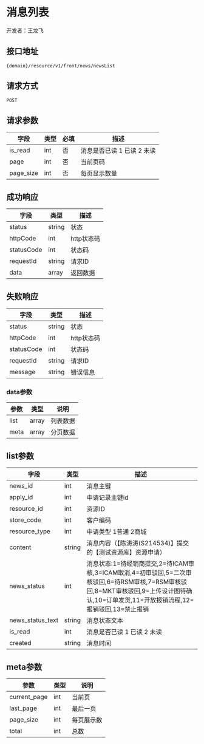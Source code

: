 # 消息列表

开发者：王龙飞

## 接口地址
`{domain}/resource/v1/front/news/newsList`

## 请求方式
`POST`

## 请求参数
| 字段 | 类型 | 必填  | 描述 |
| - | - | - | - |
| is_read | int | 否 | 消息是否已读  1 已读  2 未读 |
| page | int | 否 | 当前页码 |
| page_size | int | 否 | 每页显示数量 |

## 成功响应
| 字段       | 类型    | 描述        |
| ---------- | ------- | ----------- |
| status    | string  | 状态    |
| httpCode     | int  | http状态码    |
| statusCode | int  | 状态码 |
| requestId | string  | 请求ID |
| data  | array  | 返回数据      |

## 失败响应
| 字段       | 类型    | 描述        |
| ---------- | ------- | ----------- |
| status    | string  | 状态    |
| httpCode     | int  | http状态码    |
| statusCode | int  | 状态码 |
| requestId | string  | 请求ID |
| message  | string  | 错误信息      |

### data参数
|参数|类型|说明|
| ---------- | ------- | ----------- |
|list|array|列表数据|
|meta|array|分页数据|

## list参数
| 字段 | 类型 | 描述 |
| ---------- | ------- | ----------- |
| news_id | int | 消息主键 |
| apply_id | int | 申请记录主键id |
| resource_id | int | 资源ID |
| store_code | int | 客户编码 |
| resource_type | int | 申请类型 1普通 2商城 |
| content | string | 消息内容（【陈涛涛(S214534)】提交的【测试资源库】资源申请） |
| news_status | int | 消息状态:1=待经销商提交,2=待ICAM审核,3=ICAM取消,4=初审驳回,5=二次审核驳回,6=待RSM审核,7=RSM审核驳回,8=MKT审核驳回,9=上传设计图待确认,10=订单发货,11=开放报销流程,12=报销驳回,13=禁止报销 |
| news_status_text | string | 消息状态文本 |
| is_read | int | 消息是否已读  1 已读  2 未读 |
| created | string | 消息时间 |


## meta参数
|参数|类型|说明|
| ---------- | ------- | ----------- |
|current_page|int|当前页|
|last_page|int|最后一页|
|page_size|int|每页展示数|
|total|int|总数|

```json

```
